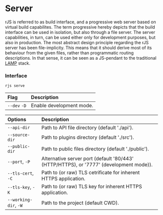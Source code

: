 # Server

rJS is referred to as build interface, and a progressive web server based on virtual build capabilites. The term progressive hereby depicts that the build interface can be used in isolation, but also through a file server. The server capabilities, in turn, can be used either only for development purposes, but also in production. The most abstract design principle regarding the rJS server has been file-implicity. This means that it should derive most of its behaviour from the given files, rather than programmatic routing descriptions. In that sense, it can be seen as a JS-pendant to the traditional [L<u>A</u>M<u>P</u>](https://www.ibm.com/topics/lamp-stack) stack.

### Interface

``` console
rjs serve
```

| Flag | Description |
| :- | :- |
| `--dev` `-D` | Enable development mode. |

| Options | Description |
| :- | :- |
| `--api-dir` | Path to API file directory (default './api'). |
| `--source-dir` | Path to plugins directory (default './src'). |
| `--public-dir` | Path to public files directory (default './public'). |
| `--port`, `-P` | Alternative server port (default '80/443' (HTTP/HTTPS), or '7777' (development mode)). |
| `--tls-cert`, `-C` | Path to (or raw) TLS cetrificate for inherent HTTPS application. |
| `--tls-key`, `-K` | Path to (or raw) TLS key for inherent HTTPS application. |
| `--working-dir`, `-W` | Path to the project (default CWD). |